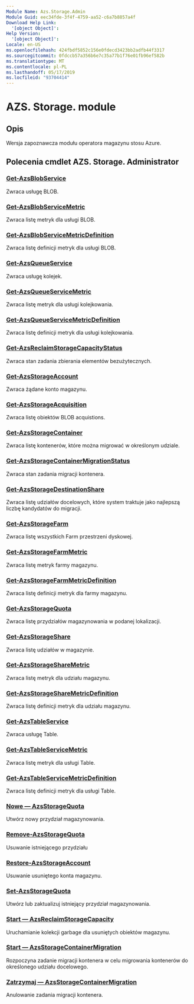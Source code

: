 ```yaml
---
Module Name: Azs.Storage.Admin
Module Guid: eec34fde-3f4f-4759-aa52-c6a7b8857a4f
Download Help Link:
  '[object Object]': 
Help Version:
  '[object Object]': 
Locale: en-US
ms.openlocfilehash: 424fbdf5852c156e0fdecd3423bb2adfb44f3317
ms.sourcegitcommit: 0fdccb57a356b6e7c35a77b1f76e01fb96ef582b
ms.translationtype: MT
ms.contentlocale: pl-PL
ms.lasthandoff: 05/17/2019
ms.locfileid: "93704414"
---
```

# AZS. Storage. module
## Opis
Wersja zapoznawcza modułu operatora magazynu stosu Azure.

## Polecenia cmdlet AZS. Storage. Administrator
### [Get-AzsBlobService](Get-AzsBlobService.md)
Zwraca usługę BLOB.

### [Get-AzsBlobServiceMetric](Get-AzsBlobServiceMetric.md)
Zwraca listę metryk dla usługi BLOB.

### [Get-AzsBlobServiceMetricDefinition](Get-AzsBlobServiceMetricDefinition.md)
Zwraca listę definicji metryk dla usługi BLOB.

### [Get-AzsQueueService](Get-AzsQueueService.md)
Zwraca usługę kolejek.

### [Get-AzsQueueServiceMetric](Get-AzsQueueServiceMetric.md)
Zwraca listę metryk dla usługi kolejkowania.

### [Get-AzsQueueServiceMetricDefinition](Get-AzsQueueServiceMetricDefinition.md)
Zwraca listę definicji metryk dla usługi kolejkowania.

### [Get-AzsReclaimStorageCapacityStatus](Get-AzsReclaimStorageCapacityStatus.md)
Zwraca stan zadania zbierania elementów bezużytecznych.

### [Get-AzsStorageAccount](Get-AzsStorageAccount.md)
Zwraca żądane konto magazynu.

### [Get-AzsStorageAcquisition](Get-AzsStorageAcquisition.md)
Zwraca listę obiektów BLOB acquistions.

### [Get-AzsStorageContainer](Get-AzsStorageContainer.md)
Zwraca listę kontenerów, które można migrować w określonym udziale.

### [Get-AzsStorageContainerMigrationStatus](Get-AzsStorageContainerMigrationStatus.md)
Zwraca stan zadania migracji kontenera.

### [Get-AzsStorageDestinationShare](Get-AzsStorageDestinationShare.md)
Zwraca listę udziałów docelowych, które system traktuje jako najlepszą liczbę kandydatów do migracji.

### [Get-AzsStorageFarm](Get-AzsStorageFarm.md)
Zwraca listę wszystkich Farm przestrzeni dyskowej.

### [Get-AzsStorageFarmMetric](Get-AzsStorageFarmMetric.md)
Zwraca listę metryk farmy magazynu.

### [Get-AzsStorageFarmMetricDefinition](Get-AzsStorageFarmMetricDefinition.md)
Zwraca listę definicji metryk dla farmy magazynu.

### [Get-AzsStorageQuota](Get-AzsStorageQuota.md)
Zwraca listę przydziałów magazynowania w podanej lokalizacji.

### [Get-AzsStorageShare](Get-AzsStorageShare.md)
Zwraca listę udziałów w magazynie.

### [Get-AzsStorageShareMetric](Get-AzsStorageShareMetric.md)
Zwraca listę metryk dla udziału magazynu.

### [Get-AzsStorageShareMetricDefinition](Get-AzsStorageShareMetricDefinition.md)
Zwraca listę definicji metryk dla udziału magazynu.

### [Get-AzsTableService](Get-AzsTableService.md)
Zwraca usługę Table.

### [Get-AzsTableServiceMetric](Get-AzsTableServiceMetric.md)
Zwraca listę metryk dla usługi Table.

### [Get-AzsTableServiceMetricDefinition](Get-AzsTableServiceMetricDefinition.md)
Zwraca listę definicji metryk dla usługi Table.

### [Nowe — AzsStorageQuota](New-AzsStorageQuota.md)
Utwórz nowy przydział magazynowania.

### [Remove-AzsStorageQuota](Remove-AzsStorageQuota.md)
Usuwanie istniejącego przydziału

### [Restore-AzsStorageAccount](Restore-AzsStorageAccount.md)
Usuwanie usuniętego konta magazynu.

### [Set-AzsStorageQuota](Set-AzsStorageQuota.md)
Utwórz lub zaktualizuj istniejący przydział magazynowania.

### [Start — AzsReclaimStorageCapacity](Start-AzsReclaimStorageCapacity.md)
Uruchamianie kolekcji garbage dla usuniętych obiektów magazynu.

### [Start — AzsStorageContainerMigration](Start-AzsStorageContainerMigration.md)
Rozpoczyna zadanie migracji kontenera w celu migrowania kontenerów do określonego udziału docelowego.

### [Zatrzymaj — AzsStorageContainerMigration](Stop-AzsStorageContainerMigration.md)
Anulowanie zadania migracji kontenera.

